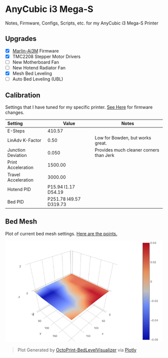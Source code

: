 # AnyCubic i3 Mega-S

Notes, Firmware, Configs, Scripts, etc. for my AnyCubic i3 Mega-S Printer

## Upgrades

- [x] [Marlin-Ai3M](https://github.com/BradenM/Marlin-Ai3M) Firmware
- [x] TMC2208 Stepper Motor Drivers
- [ ] New Motherboard Fan
- [ ] New Hotend Radiator Fan
- [x] Mesh Bed Leveling
- [ ] Auto Bed Leveling (UBL)

## Calibration

Settings that I have tuned for my specific printer. [See Here](./Firmware/README.md) for firmware changes.

| Setting             | Value                  | Notes                                   |
| :------------------ | ---------------------- | --------------------------------------- |
| E-Steps             | 410.57                 |                                         |
| LinAdv K-Factor     | 0.50                   | Low for Bowden, but works great.        |
| Junction Deviation  | 0.050                  | Provides much cleaner corners than Jerk |
| Print Acceleration  | 1500.00                |                                         |
| Travel Acceleration | 3000.00                |                                         |
| Hotend PID          | P15.94 I1.17 D54.19    |                                         |
| Bed PID             | P251.78 I49.57 D319.73 |                                         |

## Bed Mesh

Plot of current bed mesh settings. [Here are the points.](./BEDMESH.md)

![bedmesh](./Images/bedmeshplot.png)

> Plot Generated by [OctoPrint-BedLevelVisualizer](https://github.com/jneilliii/OctoPrint-BedLevelVisualizer) via [Plotly](https://plot.ly/)
